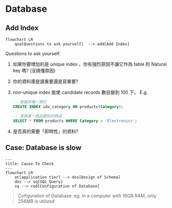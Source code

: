 # Database

## Add Index

```mermaid
flowchart LR
    qoa[Questions to ask yourself]  --> add[Add Index]
```

Questions to ask yourself:

1. 如果你要增加的是 unique index ，你有強烈原因不讓它作為 table 的 Natural key 嗎? (沒搞懂原因)
2. 你的資料庫是讀重要還是寫重要?
3. non-unique index 能使 candidate records 數目變到 100 下。 E.g.

    ```sql
    -- 創建非唯一索引
    CREATE INDEX idx_category ON products(Category);

    -- 查詢某一商品類別的商品
    SELECT * FROM products WHERE Category = 'Electronics';
    ```
4. 是否真的需要「即時性」的資料?


## Case: Database is slow

```mermaid
---
title: Cause To Check
---
flowchart LR
    at[application tier] --> dos[Design of Schema]
    dos --> sq[SQL Query]
    sq --> cod[Configuration of Database]
```

> Cofiguration of Database: eg. In a computer with 16GB RAM, only 256MB is utilized